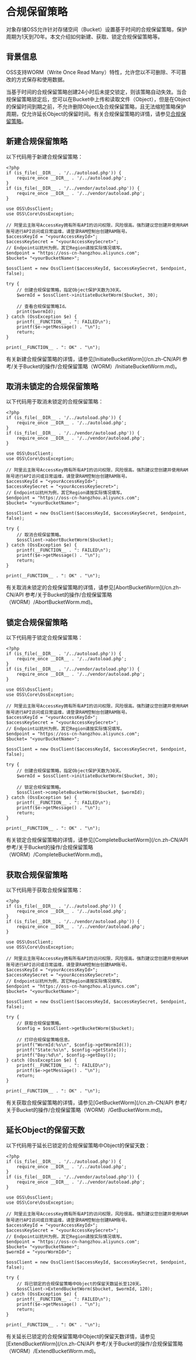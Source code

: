 # 合规保留策略

对象存储OSS允许针对存储空间（Bucket）设置基于时间的合规保留策略，保护周期为1天到70年。本文介绍如何新建、获取、锁定合规保留策略等。

## 背景信息

OSS支持WORM（Write Once Read Many）特性，允许您以不可删除、不可篡改的方式保存和使用数据。

当基于时间的合规保留策略创建24小时后未提交锁定，则该策略自动失效。当合规保留策略锁定后，您可以在Bucket中上传和读取文件（Object），但是在Object的保留时间到期之前，不允许删除Object及合规保留策略，且无法缩短策略保护周期，仅允许延长Object的保留时间。有关合规保留策略的详情，请参见[合规保留策略](/cn.zh-CN/开发指南/数据安全/合规保留策略.md)。

## 新建合规保留策略

以下代码用于新建合规保留策略：

```
<?php
if (is_file(__DIR__ . '/../autoload.php')) {
    require_once __DIR__ . '/../autoload.php';
}
if (is_file(__DIR__ . '/../vendor/autoload.php')) {
    require_once __DIR__ . '/../vendor/autoload.php';
}

use OSS\OssClient;
use OSS\Core\OssException;

// 阿里云主账号AccessKey拥有所有API的访问权限，风险很高。强烈建议您创建并使用RAM账号进行API访问或日常运维，请登录RAM控制台创建RAM账号。
$accessKeyId = "<yourAccessKeyId>";
$accessKeySecret = "<yourAccessKeySecret>";
// Endpoint以杭州为例，其它Region请按实际情况填写。
$endpoint = "https://oss-cn-hangzhou.aliyuncs.com";
$bucket= "<yourBucketName>";

$ossClient = new OssClient($accessKeyId, $accessKeySecret, $endpoint, false);

try {
    // 创建合规保留策略，指定Object保护天数为30天。
    $wormId = $ossClient->initiateBucketWorm($bucket, 30);

    // 查看合规保留策略Id。
    print($wormId);
} catch (OssException $e) {
    printf(__FUNCTION__ . ": FAILED\n");
    printf($e->getMessage() . "\n");
    return;
}

print(__FUNCTION__ . ": OK" . "\n"); 
```

有关新建合规保留策略的详情，请参见[InitiateBucketWorm](/cn.zh-CN/API 参考/关于Bucket的操作/合规保留策略（WORM）/InitiateBucketWorm.md)。

## 取消未锁定的合规保留策略

以下代码用于取消未锁定的合规保留策略：

```
<?php
if (is_file(__DIR__ . '/../autoload.php')) {
    require_once __DIR__ . '/../autoload.php';
}
if (is_file(__DIR__ . '/../vendor/autoload.php')) {
    require_once __DIR__ . '/../vendor/autoload.php';
}

use OSS\OssClient;
use OSS\Core\OssException;

// 阿里云主账号AccessKey拥有所有API的访问权限，风险很高。强烈建议您创建并使用RAM账号进行API访问或日常运维，请登录RAM控制台创建RAM账号。
$accessKeyId = "<yourAccessKeyId>";
$accessKeySecret = "<yourAccessKeySecret>";
// Endpoint以杭州为例，其它Region请按实际情况填写。
$endpoint = "https://oss-cn-hangzhou.aliyuncs.com";
$bucket= "<yourBucketName>";

$ossClient = new OssClient($accessKeyId, $accessKeySecret, $endpoint, false);

try {
    // 取消合规保留策略。
    $ossClient->abortBucketWorm($bucket);
} catch (OssException $e) {
    printf(__FUNCTION__ . ": FAILED\n");
    printf($e->getMessage() . "\n");
    return;
}

print(__FUNCTION__ . ": OK" . "\n"); 
```

有关取消未锁定的合规保留策略的详情，请参见[AbortBucketWorm](/cn.zh-CN/API 参考/关于Bucket的操作/合规保留策略（WORM）/AbortBucketWorm.md)。

## 锁定合规保留策略

以下代码用于锁定合规保留策略：

```
<?php
if (is_file(__DIR__ . '/../autoload.php')) {
    require_once __DIR__ . '/../autoload.php';
}
if (is_file(__DIR__ . '/../vendor/autoload.php')) {
    require_once __DIR__ . '/../vendor/autoload.php';
}

use OSS\OssClient;
use OSS\Core\OssException;

// 阿里云主账号AccessKey拥有所有API的访问权限，风险很高。强烈建议您创建并使用RAM账号进行API访问或日常运维，请登录RAM控制台创建RAM账号。
$accessKeyId = "<yourAccessKeyId>";
$accessKeySecret = "<yourAccessKeySecret>";
// Endpoint以杭州为例，其它Region请按实际情况填写。
$endpoint = "https://oss-cn-hangzhou.aliyuncs.com";
$bucket= "<yourBucketName>";

$ossClient = new OssClient($accessKeyId, $accessKeySecret, $endpoint, false);

try {
    // 创建合规保留策略，指定Object保护天数为30天。
    $wormId = $ossClient->initiateBucketWorm($bucket, 30);

    // 锁定合规保留策略。
    $ossClient->completeBucketWorm($bucket, $wormId);
} catch (OssException $e) {
    printf(__FUNCTION__ . ": FAILED\n");
    printf($e->getMessage() . "\n");
    return;
}

print(__FUNCTION__ . ": OK" . "\n");   
```

有关锁定合规保留策略的详情，请参见[CompleteBucketWorm](/cn.zh-CN/API 参考/关于Bucket的操作/合规保留策略（WORM）/CompleteBucketWorm.md)。

## 获取合规保留策略

以下代码用于获取合规保留策略：

```
<?php
if (is_file(__DIR__ . '/../autoload.php')) {
    require_once __DIR__ . '/../autoload.php';
}
if (is_file(__DIR__ . '/../vendor/autoload.php')) {
    require_once __DIR__ . '/../vendor/autoload.php';
}

use OSS\OssClient;
use OSS\Core\OssException;

// 阿里云主账号AccessKey拥有所有API的访问权限，风险很高。强烈建议您创建并使用RAM账号进行API访问或日常运维，请登录RAM控制台创建RAM账号。
$accessKeyId = "<yourAccessKeyId>";
$accessKeySecret = "<yourAccessKeySecret>";
// Endpoint以杭州为例，其它Region请按实际情况填写。
$endpoint = "https://oss-cn-hangzhou.aliyuncs.com";
$bucket= "<yourBucketName>";

$ossClient = new OssClient($accessKeyId, $accessKeySecret, $endpoint, false);

try {
    // 获取合规保留策略。
    $config = $ossClient->getBucketWorm($bucket);

    // 打印合规保留策略信息。
    printf("WormId:%s\n", $config->getWormId());
    printf("State:%s\n", $config->getState());
    printf("Day:%d\n", $config->getDay());
} catch (OssException $e) {
    printf(__FUNCTION__ . ": FAILED\n");
    printf($e->getMessage() . "\n");
    return;
}

print(__FUNCTION__ . ": OK" . "\n");    
```

有关获取合规保留策略的详情，请参见[GetBucketWorm](/cn.zh-CN/API 参考/关于Bucket的操作/合规保留策略（WORM）/GetBucketWorm.md)。

## 延长Object的保留天数

以下代码用于延长已锁定的合规保留策略中Object的保留天数：

```
<?php
if (is_file(__DIR__ . '/../autoload.php')) {
    require_once __DIR__ . '/../autoload.php';
}
if (is_file(__DIR__ . '/../vendor/autoload.php')) {
    require_once __DIR__ . '/../vendor/autoload.php';
}

use OSS\OssClient;
use OSS\Core\OssException;

// 阿里云主账号AccessKey拥有所有API的访问权限，风险很高。强烈建议您创建并使用RAM账号进行API访问或日常运维，请登录RAM控制台创建RAM账号。
$accessKeyId = "<yourAccessKeyId>";
$accessKeySecret = "<yourAccessKeySecret>";
// Endpoint以杭州为例，其它Region请按实际情况填写。
$endpoint = "https://oss-cn-hangzhou.aliyuncs.com";
$bucket= "<yourBucketName>";
$wormId = "<yourWormId>";

$ossClient = new OssClient($accessKeyId, $accessKeySecret, $endpoint, false);

try {
    // 将已锁定的合规保留策略中Object的保留天数延长至120天。
    $ossClient->ExtendBucketWorm($bucket, $wormId, 120);
} catch (OssException $e) {
    printf(__FUNCTION__ . ": FAILED\n");
    printf($e->getMessage() . "\n");
    return;
}

print(__FUNCTION__ . ": OK" . "\n");
```

有关延长已锁定的合规保留策略中Object的保留天数详情，请参见[ExtendBucketWorm](/cn.zh-CN/API 参考/关于Bucket的操作/合规保留策略（WORM）/ExtendBucketWorm.md)。

